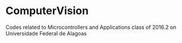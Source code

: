 # ComputerVision
Codes related to Microcontrollers and Applications class of 2016.2 on Universidade Federal de Alagoas
